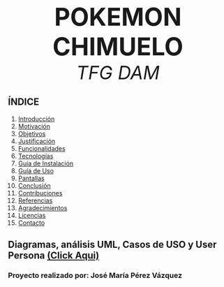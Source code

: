 <p align="center">
  <strong style="font-size: 4em;">POKEMON CHIMUELO</strong><br>
  <em style="font-size: 3em;">TFG DAM</em>
</p>

## ÍNDICE

1. [Introducción](https://github.com/josemaripv/TFG-Pokemon/wiki/Introducci%C3%B3n)
2. [Motivación](https://github.com/josemaripv/TFG-Pokemon/wiki/Motivaci%C3%B3n)
4. [Objetivos](https://github.com/josemaripv/TFG-Pokemon/wiki/Objetivos)
5. [Justificación](https://github.com/josemaripv/TFG-Pokemon/wiki/Justificaci%C3%B3n)
6. [Funcionalidades](https://github.com/josemaripv/TFG-Pokemon/wiki/Funcionalidades)
7. [Tecnologías](https://github.com/josemaripv/TFG-Pokemon/wiki/Tecnolog%C3%ADas)
8. [Guía de Instalación](https://github.com/josemaripv/TFG-Pokemon/wiki/Gu%C3%ADa-de-Instalaci%C3%B3n)
9. [Guía de Uso](https://github.com/josemaripv/TFG-Pokemon/wiki/Gu%C3%ADa-de-Uso)
10. [Pantallas](https://github.com/josemaripv/TFG-Pokemon/wiki/Pantallas)
11. [Conclusión](https://github.com/josemaripv/TFG-Pokemon/wiki/Conclusi%C3%B3n)
12. [Contribuciones](https://github.com/josemaripv/TFG-Pokemon/wiki/Contribuciones)
13. [Referencias](https://github.com/josemaripv/TFG-Pokemon/wiki/Referencias)
14. [Agradecimientos](https://github.com/josemaripv/TFG-Pokemon/wiki/Agradecimientos)
15. [Licencias](https://github.com/josemaripv/TFG-Pokemon/wiki/Licencias)
16. [Contacto](https://github.com/josemaripv/TFG-Pokemon/wiki/Contacto)

## Diagramas, análisis UML, Casos de USO y User Persona [(Click Aqui)](https://excalidraw.com/#room=9a327e770398b10d3c6c,LgSgIkuYKD3YLvjkr0RTKw)

### Proyecto realizado por: José María Pérez Vázquez
